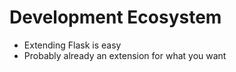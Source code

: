 Development Ecosystem
=====================

- Extending Flask is easy
- Probably already an extension for what you want
